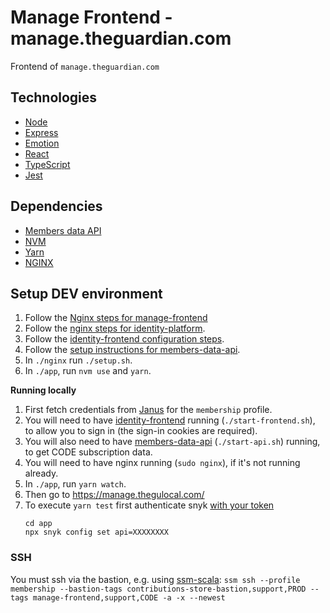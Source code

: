 # Manage Frontend - manage.theguardian.com

Frontend of `manage.theguardian.com`

## Technologies

- [Node](https://nodejs.org/en/)
- [Express](https://expressjs.com/)
- [Emotion](https://emotion.sh)
- [React](https://reactjs.org/)
- [TypeScript](https://www.typescriptlang.org)
- [Jest](https://facebook.github.io/jest/)

## Dependencies

- [Members data API](https://github.com/guardian/members-data-api)
- [NVM](https://github.com/creationix/nvm)
- [Yarn](https://yarnpkg.com/lang/en/)
- [NGINX](https://www.nginx.com)

## Setup DEV environment

1. Follow the [Nginx steps for manage-frontend](https://github.com/guardian/manage-frontend/blob/master/nginx/README.md)
1. Follow the [nginx steps for identity-platform](https://github.com/guardian/identity-platform/blob/master/nginx/README.md#setup-nginx-with-ssl-for-dev).
1. Follow the [identity-frontend configuration steps](https://github.com/guardian/identity-frontend#configuration).
1. Follow the [setup instructions for members-data-api](https://github.com/guardian/members-data-api#setting-it-up-locally).
1. In `./nginx` run `./setup.sh`.
1. In `./app`, run `nvm use` and `yarn`.

**Running locally**

1.  First fetch credentials from [Janus](https://janus.gutools.co.uk/) for the `membership` profile.
2.  You will need to have [identity-frontend](https://github.com/guardian/identity-frontend) running (`./start-frontend.sh`), to allow you to sign in (the sign-in cookies are required).
3.  You will also need to have [members-data-api](https://github.com/guardian/members-data-api) (`./start-api.sh`) running, to get CODE subscription data.
4.  You will need to have nginx running (`sudo nginx`), if it's not running already.
5.  In `./app`, run `yarn watch`.
6.  Then go to https://manage.thegulocal.com/
7.  To execute `yarn test` first authenticate snyk [with your token](https://support.snyk.io/hc/en-us/articles/360004008258-Authenticate-the-CLI-with-your-account)
    ```
    cd app
    npx snyk config set api=XXXXXXXX
    ```

### SSH

You must ssh via the bastion, e.g. using [ssm-scala](https://github.com/guardian/ssm-scala):
`ssm ssh --profile membership --bastion-tags contributions-store-bastion,support,PROD --tags manage-frontend,support,CODE -a -x --newest`
